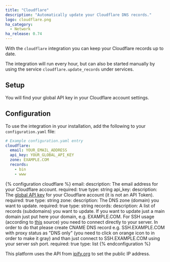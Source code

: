 ```yaml
---
title: "Cloudflare"
description: "Automatically update your Cloudflare DNS records."
logo: cloudflare.png
ha_category:
  - Network
ha_release: 0.74
---
```


With the `cloudflare` integration you can keep your Cloudflare records up to date.

The integration will run every hour, but can also be started manually by using the service `cloudflare.update_records` under services.

## Setup

You will find your global API key in your Cloudflare account settings.

## Configuration

To use the integration in your installation, add the following to your `configuration.yaml` file:

```yaml
# Example configuration.yaml entry
cloudflare:
  email: YOUR_EMAIL_ADDRESS
  api_key: YOUR_GLOBAL_API_KEY
  zone: EXAMPLE.COM
  records:
    - bin
    - www
```

{% configuration cloudflare %}
email:
  description: The email address for your Cloudflare account.
  required: true
  type: string
api_key:
  description: The [global API key](https://support.cloudflare.com/hc/en-us/articles/200167836-Managing-API-Tokens-and-Keys#12345682) for your Cloudflare account (it is not an API Token).
  required: true
  type: string
zone:
  description: The DNS zone (domain) you want to update.
  required: true
  type: string
records:
  description: A list of records (subdomains) you want to update. If you want to update just a main domain just put here your domain, e.g. EXAMPLE.COM.
  For SSH usage (according to [this](https://blog.cloudflare.com/cloudflare-now-supporting-more-ports/) source) you need to connect directly to your server. In order to do that please create CNAME DNS record e.g. SSH.EXAMPLE.COM with proxy status as "DNS only" (you need to click on orange icon to in order to make it gray) and than just connect to SSH.EXAMPLE.COM using your server ssh port.
  required: true
  type: list
{% endconfiguration %}

This platform uses the API from [ipify.org](https://www.ipify.org/) to set the public IP address.
